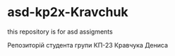 # asd-kp2x-Kravchuk
this repository is for asd assigments 

Репозиторій студента групи КП-23 Кравчука Дениса